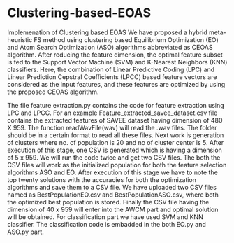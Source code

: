 # Clustering-based-EOAS
Implemenation of Clustering based EOAS 
We have proposed a hybrid meta-heuristic FS method using clustering based Equilibrium Optimization (EO) and Atom Search Optimization (ASO) algorithms abbreviated as CEOAS algorithm. 
After reducing the feature dimension, the optimal feature subset is fed to the Support Vector Machine (SVM) and K-Nearest Neighbors (KNN) classifiers. 
Here, the combination of Linear Predictive Coding (LPC) and Linear Prediction Cepstral Coefficients (LPCC) based feature vectors are considered as the input features, and these features 
are optimized by using the proposed CEOAS algorithm.

The file feature extraction.py contains the code for feature extraction using LPC and LPCC. 
For an example Feature_extracted_savee_dataset.csv file contains the extracted features of SAVEE dataset having dimension of 480 X 959. 
The function readWavFile(wav) will read the .wav files. 
The folder should be in a certain format to read all these files. Next work is generation of clusters where no. of population is 20 and no of cluster center is 5. 
After execution of this stage, one CSV is generated which is having a dimension of 5 x 959. 
We will run the code twice and get two CSV files. The both the CSV files will work as the initialized population for both the feature selection algorithms ASO and EO.
After execution of this stage we have to note the top twenty solutions with the accuracies for both the optimization algorithms and save them to a CSV file.
We have uploaded two CSV files named as BestPopulationEO.csv and BestPopulationASO.csv, where both the optimized best population is stored. 
Finally the CSV file having the dimension of 40 x 959 will enter into the AWCM part and optimal solution will be obtained.
For classification part we have used SVM and KNN classifier. The classification code is embadded in the both EO.py and ASO.py part. 
